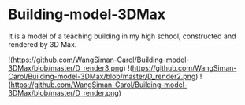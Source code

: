 # Building-model-3DMax
It is a model of a teaching building in my high school, constructed and rendered by 3D Max.  

!(https://github.com/WangSiman-Carol/Building-model-3DMax/blob/master/D_render3.png)
!(https://github.com/WangSiman-Carol/Building-model-3DMax/blob/master/D_render2.png)
!(https://github.com/WangSiman-Carol/Building-model-3DMax/blob/master/D_render.png)
